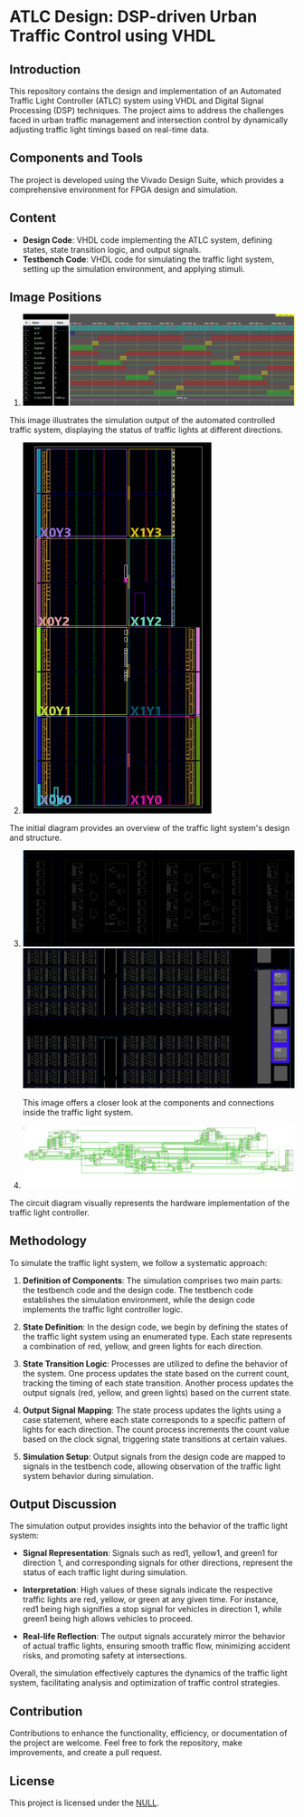 # ATLC Design: DSP-driven Urban Traffic Control using VHDL

## Introduction

This repository contains the design and implementation of an Automated Traffic Light Controller (ATLC) system using VHDL and Digital Signal Processing (DSP) techniques. The project aims to address the challenges faced in urban traffic management and intersection control by dynamically adjusting traffic light timings based on real-time data.

## Components and Tools

The project is developed using the Vivado Design Suite, which provides a comprehensive environment for FPGA design and simulation.

## Content

- **Design Code**: VHDL code implementing the ATLC system, defining states, state transition logic, and output signals.
- **Testbench Code**: VHDL code for simulating the traffic light system, setting up the simulation environment, and applying stimuli.


## Image Positions

1.
    ![Automated controlled traffic simulation.](image1.png)

  This image illustrates the simulation output of the automated controlled traffic system, displaying the status of traffic lights at different directions.


2.
    ![Initial diagram.](image2.png)

  The initial diagram provides an overview of the traffic light system's design and structure.


3.
   ![Very much magnified inside the above diagram.](image3.png)
   ![Very much magnified inside the above diagram.](image5.png)

   This image offers a closer look at the components and connections inside the traffic light system.


5.
   ![Circuit Diagram.](image4.png)

  The circuit diagram visually represents the hardware implementation of the traffic light controller.


## Methodology

To simulate the traffic light system, we follow a systematic approach:

1. **Definition of Components**: The simulation comprises two main parts: the testbench code and the design code. The testbench code establishes the simulation environment, while the design code implements the traffic light controller logic.

2. **State Definition**: In the design code, we begin by defining the states of the traffic light system using an enumerated type. Each state represents a combination of red, yellow, and green lights for each direction.

3. **State Transition Logic**: Processes are utilized to define the behavior of the system. One process updates the state based on the current count, tracking the timing of each state transition. Another process updates the output signals (red, yellow, and green lights) based on the current state.

4. **Output Signal Mapping**: The state process updates the lights using a case statement, where each state corresponds to a specific pattern of lights for each direction. The count process increments the count value based on the clock signal, triggering state transitions at certain values.

5. **Simulation Setup**: Output signals from the design code are mapped to signals in the testbench code, allowing observation of the traffic light system behavior during simulation.

## Output Discussion

The simulation output provides insights into the behavior of the traffic light system:

- **Signal Representation**: Signals such as red1, yellow1, and green1 for direction 1, and corresponding signals for other directions, represent the status of each traffic light during simulation.

- **Interpretation**: High values of these signals indicate the respective traffic lights are red, yellow, or green at any given time. For instance, red1 being high signifies a stop signal for vehicles in direction 1, while green1 being high allows vehicles to proceed.

- **Real-life Reflection**: The output signals accurately mirror the behavior of actual traffic lights, ensuring smooth traffic flow, minimizing accident risks, and promoting safety at intersections.

Overall, the simulation effectively captures the dynamics of the traffic light system, facilitating analysis and optimization of traffic control strategies.


## Contribution

Contributions to enhance the functionality, efficiency, or documentation of the project are welcome. Feel free to fork the repository, make improvements, and create a pull request.

## License

This project is licensed under the [NULL](NULL).
